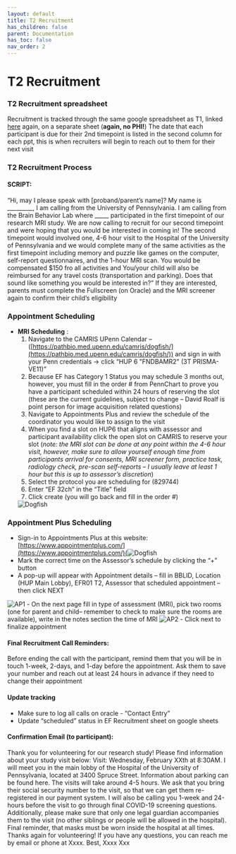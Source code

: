 ```yaml
---
layout: default
title: T2 Recruitment
has_children: false
parent: Documentation
has_toc: false
nav_order: 2
---
```


# T2 Recruitment 

###  T2 Recruitment spreadsheet 
Recruitment is tracked through the same google spreadsheet as T1, linked [here](https://docs.google.com/spreadsheets/d/1--lPUcN_37AOvfCDpvxeiUMOdE6TyYVp4I-csQf8odo/edit#gid=37038768) again, on a separate sheet (**again, no PHI!**)
The date that each participant is due for their 2nd timepoint is listed in the second column for each ppt, this is when recruiters will begin to reach out to them for their next visit

### T2 Recruitment Process
#### **SCRIPT**:
 “Hi, may I please speak with [proband/parent’s name]?  My name is _________, I am calling from the University of Pennsylvania. 
I am calling from the Brain Behavior Lab where _____ participated in the first timepoint of our research MRI study. We are now calling to recruit for our second timepoint and were hoping that you would be interested in coming in! The second timepoint would involved one, 4-6 hour visit to the Hospital of the University of Pennsylvania and we would complete many of the same activities as the first timepoint including memory and puzzle like games on the computer, self-report questionnaires, and the 1-hour MRI scan. You would be compensated $150 fro all activities and You/your child will also be reimbursed for any travel costs (transportation and parking). Does that sound like something you would be interested in?”
If they are interested, parents must complete the Fullscreen (on Oracle) and the MRI screener again to confirm their child’s eligibility

### Appointment Scheduling
- **MRI Scheduling** :
    1. Navigate to the CAMRIS UPenn Calendar – ([https://pathbio.med.upenn.edu/camris/dogfish/](https://pathbio.med.upenn.edu/camris/dogfish/)) and sign in with your Penn credentials → click “HUP 6 "FNDBAMR2" (3T PRISMA-VE11)”
    2. Because EF has Category 1 Status you may schedule 3 months out, however, you must fill in the order # from PennChart to prove you have a participant scheduled within 24 hours of reserving the slot (these are the current guidelines, subject to change – David Roalf is point person for image acquisition related questions)
    3. Navigate to Appointments Plus and review the schedule of the coordinator you would like to assign to the visit
    4. When you find a slot on HUP6 that aligns with assessor and participant availability click the open slot on CAMRIS to reserve your slot (_note: the MRI slot can be done at any point within the 4-6 hour visit, however, make sure to allow yourself enough time from participants arrival for consents, MRI screener form, practice task, radiology check, pre-scan self-reports – I usually leave at least 1 hour but this is up to assessor’s discretion_)
    5. Select the protocol you are scheduling for (829744)
    6. Enter “EF 32ch” in the “Title” field
    7. Click create (you will go back and fill in the order #)
     <img src="/executivefunction/assets/images/EF7.png" alt="Dogfish"> 


### Appointment Plus Scheduling
- Sign-in to Appointments Plus at this website: [https://www.appointmentplus.com/](https://www.appointmentplus.com/)(<img src="/executivefunction/assets/images/EF7.png" alt="Dogfish"> 
- Mark the correct time on the Assessor’s schedule by clicking the “+” button
- A pop-up will appear with Appointment details – fill in BBLID, Location (HUP Main Lobby), EFR01 T2, Assessor that scheduled appointment – then click NEXT
<img src="/executivefunction/assets/images/EF8.png" alt="AP1"> 
- On the next page fill in type of assessment (MRI), pick two rooms (one for parent and child– remember to check to make sure the rooms are available), write in the notes section the time of MRI
<img src="/executivefunction/assets/images/EF9.png" alt="AP2"> 
- Click next to finalize appointment

#### Final Recruitment Call Reminders:
Before ending the call with the participant, remind them that you will be in touch 1-week, 2-days, and 1-day before the appointment. Ask them
to save your number and reach out at least 24 hours in advance if they need to change their appointment 

#### Update tracking
- Make sure to log all calls on oracle - “Contact Entry”
- Update “scheduled” status in EF Recruitment sheet on google sheets

#### **Confirmation Email (to participant)**:

Thank you for volunteering for our research study! Please find information about your study visit below: 
Visit: Wednesday, February XXth at 8:30AM.
I will meet you in the main lobby of the Hospital of the University of Pennsylvania, located at 3400 Spruce Street. Information about parking can be found here. The visits will take around 4-5 hours. We ask that you bring their social security number to the visit, so that we can get them re-registered in our payment system. 
I will also be calling you 1-week and 24-hours before the visit to go through final COVID-19 screening questions. Additionally, please make sure that only one legal guardian accompanies them to the visit (no other siblings or people will be allowed in the hospital). Final reminder, that masks must be worn inside the hospital at all times. 
Thanks again for volunteering!  If you have any questions, you can reach me by email or phone at Xxxx.
Best,
Xxxx Xxx
